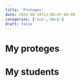 ```yaml
---
title: 'Proteges'
date: 2024-08-18T13:08:07-04:00
categories: ['sca','derp']
draft: false
---
```


# My proteges

# My students